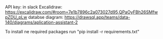 API key: in slack
Excalidraw: https://excalidraw.com/#room=7e1b7896c2a073027d95,QPaOyFBh26SMfwpZDU_pLw
databse diagram: https://drawsql.app/teams/data-140/diagrams/aplication-assistant-2

To install ne required packages run "pip install -r requirements.txt"
